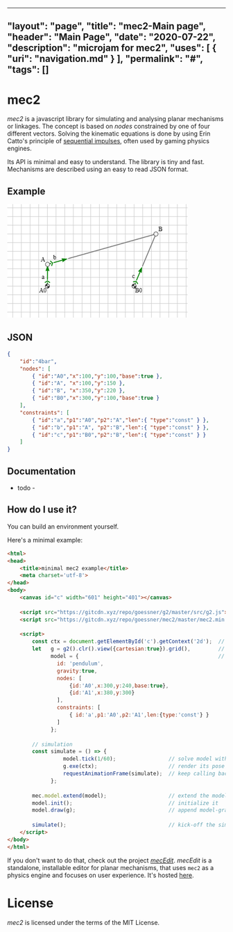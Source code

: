  ---
 "layout": "page",
 "title": "mec2-Main page",
 "header": "Main Page",
 "date": "2020-07-22",
 "description": "microjam for mec2",
 "uses": [ { "uri": "navigation.md" } ],
 "permalink": "#",
 "tags": []
 ---

# mec2

*mec2* is a javascript library for simulating and analysing planar mechanisms or linkages. The concept is based on *nodes* constrained by one of four different vectors. Solving the kinematic equations is done by using Erin Catto's principle of [sequential impulses](http://box2d.org/), often used by gaming physics engines.

Its API is minimal and easy to understand. The library is tiny and fast. Mechanisms are described using an easy to read JSON format.

## Example

![first](./img/4bar.gif)

## JSON

```json
{
    "id":"4bar",
    "nodes": [
        { "id":"A0","x":100,"y":100,"base":true },
        { "id":"A", "x":100,"y":150 },
        { "id":"B", "x":350,"y":220 },
        { "id":"B0","x":300,"y":100,"base":true }
    ],
    "constraints": [
        { "id":"a","p1":"A0","p2":"A","len":{ "type":"const" } },
        { "id":"b","p1":"A", "p2":"B","len":{ "type":"const" } },
        { "id":"c","p1":"B0","p2":"B","len":{ "type":"const" } }
    ]
}
```

## Documentation

- todo -

## How do I use it?

You can build an environment yourself.

Here's a minimal example:


```html
<html>
<head>
    <title>minimal mec2 example</title>
    <meta charset='utf-8'>
</head>
<body>
    <canvas id="c" width="601" height="401"></canvas>

    <script src="https://gitcdn.xyz/repo/goessner/g2/master/src/g2.js"></script>
    <script src="https://gitcdn.xyz/repo/goessner/mec2/master/mec2.min.js"></script>

    <script>
        const ctx = document.getElementById('c').getContext('2d');  // the canvas-context
        let   g = g2().clr().view({cartesian:true}).grid(),         // a g2 graphics-object
              model = {                                             // your model
                id: 'pendulum',
                gravity:true,
                nodes: [
                    {id:'A0',x:300,y:240,base:true},
                    {id:'A1',x:380,y:300}
                ],
                constraints: [
                    { id:'a',p1:'A0',p2:'A1',len:{type:'const'} }
                ]
              };

        // simulation
        const simulate = () => {
                  model.tick(1/60);                 // solve model with fixed stepping
                  g.exe(ctx);                       // render its pose on the canvas
                  requestAnimationFrame(simulate);  // keep calling back
              };

        mec.model.extend(model);                    // extend the model
        model.init();                               // initialize it
        model.draw(g);                              // append model-graphics to graphics-obj

        simulate();                                 // kick-off the simulation
    </script>
</body>
</html>
```

If you don't want to do that, check out the project [_mecEdit_](https://github.com/jauhl/mecEdit "mecEdit on GitHub"). _mecEdit_ is a standalone, installable editor for planar mechanisms, that uses `mec2` as a physics engine and focuses on user experience. It's hosted [here](https://jauhl.github.io/mecEdit/mecEdit.html "mecEdit").

# License

*mec2* is licensed under the terms of the MIT License.